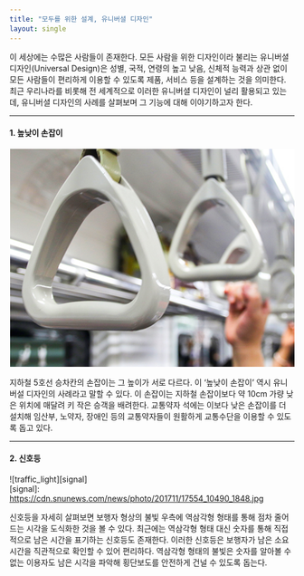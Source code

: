 ```yaml
---
title: "모두를 위한 설계, 유니버셜 디자인"
layout: single
---
```


이 세상에는 수많은 사람들이 존재한다. 모든 사람을 위한 디자인이라 불리는 유니버셜 디자인(Universal Design)은 
성별, 국적, 연령의 높고 낮음, 신체적 능력과 상관 없이 모든 사람들이 편리하게 이용할 수 있도록 제품, 서비스 등을 설계하는 것을 의미한다.
최근 우리나라를 비롯해 전 세계적으로 이러한 유니버셜 디자인이 널리 활용되고 있는데, 유니버셜 디자인의 사례를 살펴보며 그 기능에 대해 이야기하고자 한다. 

---
#### 1. 높낮이 손잡이
![handle](/assets/images/design1.png)  

지하철 5호선 승차칸의 손잡이는 그 높이가 서로 다르다. 이 ‘높낮이 손잡이’ 역시 유니버설 디자인의 사례라고 말할 수 있다. 이 손잡이는 지하철 손잡이보다 약 10cm 가량 낮은 위치에 매달려 키 작은 승객을 배려한다. 교통약자 석에는 이보다 낮은 손잡이를 더 설치해 임산부, 노약자, 장애인 등의 교통약자들이 원활하게 교통수단을 이용할 수 있도록 돕고 있다.

---

#### 2. 신호등
![traffic_light][signal]  
[signal]:  
https://cdn.snunews.com/news/photo/201711/17554_10490_1848.jpg  

신호등을 자세히 살펴보면 보행자 형상의 불빛 우측에 역삼각형 형태를 통해 점차 줄어드는 시각을 도식화한 것을 볼 수 있다. 최근에는 역삼각형 형태 대신 숫자를 통해 직접적으로 남은 시간을 표기하는 신호등도 존재한다. 이러한 신호등은 보행자가 남은 소요시간을 직관적으로 확인할 수 있어 편리하다. 역삼각형 형태의 불빛은 숫자를 알아볼 수 없는 이용자도 남은 시각을 파악해 횡단보도를 안전하게 건널 수 있도록 돕는다.  

